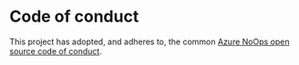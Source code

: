 # Code of conduct

This project has adopted, and adheres to, the common [Azure NoOps open source code of conduct](hhttps://github.com/azurenoops/opensource/blob/master/CODE_OF_CONDUCT.md).
